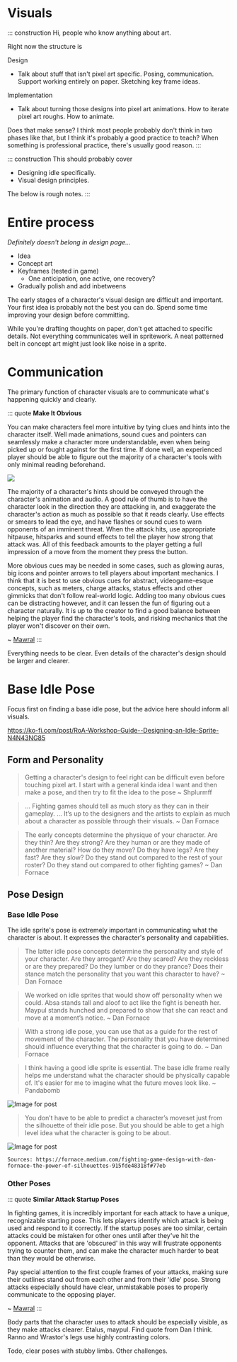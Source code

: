 # Visuals

::: construction Hi, people who know anything about art.

Right now the structure is

Design

- Talk about stuff that isn't pixel art specific. Posing, communication. Support working entirely on paper. Sketching
  key frame ideas.

Implementation

- Talk about turning those designs into pixel art animations. How to iterate pixel art roughs. How to animate.

Does that make sense? I think most people probably don't think in two phases like that, but I think it's probably a good
practice to teach? When something is professional practice, there's usually good reason.
:::

::: construction This should probably cover

- Designing idle specifically.
- Visual design principles.

The below is rough notes.
:::

# Entire process

*Definitely doesn't belong in design page...*

- Idea
- Concept art
- Keyframes (tested in game)
    - One anticipation, one active, one recovery?
- Gradually polish and add inbetweens

The early stages of a character's visual design are difficult and important. Your first idea is probably not the best
you can do. Spend some time improving your design before committing.

While you're drafting thoughts on paper, don't get attached to specific details. Not everything communicates well in
spritework. A neat patterned belt in concept art might just look like noise in a sprite.

# Communication

The primary function of character visuals are to communicate what's happening quickly and clearly.

::: quote
**Make It Obvious**

You can make characters feel more intuitive by tying clues and hints into the character itself. Well made animations,
sound cues and pointers can seamlessly make a character more understandable, even when being picked up or fought against
for the first time. If done well, an experienced player should be able to figure out the majority of a character's tools
with only minimal reading beforehand.

![](https://storage.ko-fi.com/cdn/useruploads/display/13ea369e-7d3d-487d-a51c-ecab76604c6b_int5.png)

The majority of a character's hints should be conveyed through the character's animation and audio. A good rule of thumb
is to have the character look in the direction they are attacking in, and exaggerate the character's action as much as
possible so that it reads clearly. Use effects or smears to lead the eye, and have flashes or sound cues to warn
opponents of an imminent threat. When the attack hits, use appropriate hitpause, hitsparks and sound effects to tell the
player how strong that attack was. All of this feedback amounts to the player getting a full impression of a move from
the moment they press the button.

More obvious cues may be needed in some cases, such as glowing auras, big icons and pointer arrows to tell players about
important mechanics. I think that it is best to use obvious cues for abstract, videogame-esque concepts, such as meters,
charge attacks, status effects and other gimmicks that don't follow real-world logic. Adding too many obvious cues can
be distracting however, and it can lessen the fun of figuring out a character naturally. It is up to the creator to find
a good balance between helping the player find the character's tools, and risking mechanics that the player won't
discover on their own.

~ [Mawral](https://ko-fi.com/post/Rivals-Workshop-Guide-Making-Intuitive-Characters-F1F62NFM1)
:::

Everything needs to be clear. Even details of the character's design should be larger and clearer.

# Base Idle Pose

Focus first on finding a base idle pose, but the advice here should inform all visuals.

https://ko-fi.com/post/RoA-Workshop-Guide--Designing-an-Idle-Sprite-N4N43NG85

## Form and Personality

> Getting a character's design to feel right can be difficult even before touching pixel art.
> I start with a general kinda idea I want and then make a pose, and then try to fit the idea to the pose
> ~ Shplurmff

> ... Fighting games should tell as much story as they can in their gameplay.
> ... It’s up to the designers and the artists to explain as much about a character as possible through their visuals.
> ~ Dan Fornace

> The early concepts determine the physique of your character.
> Are they thin? Are they strong? Are they human or are they made of another material? How do they move? Do they have legs? Are they fast? Are they slow? Do they stand out compared to the rest of your roster? Do they stand out compared to other fighting games?
> ~ Dan Fornace

## Pose Design

### Base Idle Pose

The idle sprite's pose is extremely important in communicating what the character is about. It expresses the character's
personality and capabilities.

> The latter idle pose concepts determine the personality and style of your character.
> Are they arrogant? Are they scared? Are they reckless or are they prepared? Do they lumber or do they prance?
> Does their stance match the personality that you want this character to have?
> ~ Dan Fornace

> We worked on idle sprites that would show off personality when we could.
> Absa stands tall and aloof to act like the fight is beneath her.
> Maypul stands hunched and prepared to show that she can react and move at a moment’s notice.
> ~ Dan Fornace

> With a strong idle pose, you can use that as a guide for the rest of movement of the character.
> The personality that you have determined should influence everything that the character is going to do.
> ~ Dan Fornace

> I think having a good idle sprite is essential.
> The base idle frame really helps me understand what the character should be physically capable of.
> It's easier for me to imagine what the future moves look like.
> ~ Pandabomb

![Image for post](https://miro.medium.com/max/1001/1*vEoDEqq_ZKMYNj25z-995w.png)

> You don’t have to be able to predict a character’s moveset just from the silhouette of their idle pose.
> But you should be able to get a high level idea what the character is going to be about.

![Image for post](https://miro.medium.com/max/1695/1*0XWtl4LWoFvpVMiMdp0w_A.jpeg)

`Sources:
https://fornace.medium.com/fighting-game-design-with-dan-fornace-the-power-of-silhouettes-915fde48318f#77eb`

### Other Poses

::: quote
**Similar Attack Startup Poses**

In fighting games, it is incredibly important for each attack to have a unique, recognizable starting pose. This lets
players identify which attack is being used and respond to it correctly. If the startup poses are too similar, certain
attacks could be mistaken for other ones until after they've hit the opponent. Attacks that are 'obscured' in this way
will frustrate opponents trying to counter them, and can make the character much harder to beat than they would be
otherwise.

Pay special attention to the first couple frames of your attacks, making sure their outlines stand out from each other
and from their 'idle' pose. Strong attacks especially should have clear, unmistakable poses to properly communicate to
the opposing player.

~ [Mawral](https://ko-fi.com/post/RoA-Workshop-Guide--5-Common-Character-Flaws-Ho-Y8Y23QCQX)
:::

Body parts that the character uses to attack should be especially visible, as they make attacks clearer. Etalus, maypul.
Find quote from Dan I think. Ranno and Wrastor's legs use highly contrasting colors.


Todo, clear poses with stubby limbs. Other challenges.